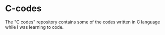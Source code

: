 # C-codes
The "C codes" repository contains some of the codes written in C language while I was learning to code.
